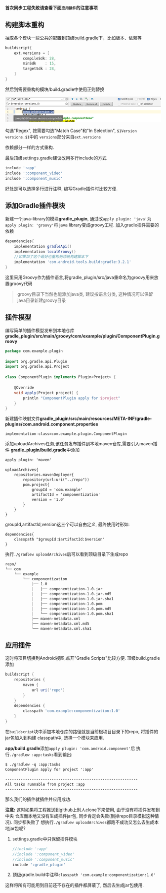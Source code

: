 
**首次同步工程失败请查看下面`应用插件`的注意事项**

## 构建脚本重构
抽取各个模块一些公共的配置到顶级build.gradle下，比如版本、依赖等
```groovy
buildscript{
    ext.versions = [
        compileSdk: 28,
        minSdk    : 15,
        targetSdk : 28,
    ]
}
```
然后到需要重构的模块/build.gradle中使用正则替换

![正则匹配替换重构公共代码](imgs/1.png)

勾选"Regex", 按需要勾选"Match Case"和"In Selection", `$1Version versions.$1`中的
`versions`部分来自`ext.versions`

依赖部分一样的方式重构.

最后顶级settings.gradle建议改用多行include的方式
```groovy
include ':app'
include ':component_video'
include ':component_music'
```
好处是可以选择多行进行注释, 编写Gradle插件时比较方便.

## 添加Gradle插件模块
新建一个java-library的模块**gradle_plugin**, 通过改`apply plugin: 'java'`为`apply plugin: 'groovy'`将
java library变成groovy工程. 加入gradle插件需要的依赖
```groovy
dependencies{
    implementation gradleApi()
    implementation localGroovy()
    //如果加了这个最好也重构到顶级构建脚本下
    implementation 'com.android.tools.build:gradle:3.2.1'
}
```

这里采用Groovy作为插件语言,将gradle_plugin/src/java重命名为groovy用来放置groovy代码
> groovy目录下当然也能添加java类, 建议按语言分类, 这种情况可以保留java目录新建groovy目录

## 插件模型

编写简单的插件模型发布到本地仓库**gradle_plugin/src/main/groovy/com/example/plugin/ComponentPlugin.groovy**
```groovy
package com.example.plugin

import org.gradle.api.Plugin
import org.gradle.api.Project

class ComponentPlugin implements Plugin<Project> {

    @Override
    void apply(Project project) {
        println "ComponentPlugin apply for $project"
    }
}
```
新建插件映射文件**gradle_plugin/src/main/resources/META-INF/gradle-plugins/com.android.component.properties**
```properties
implementation-class=com.example.plugin.ComponentPlugin
```

添加uploadArchives任务,该任务发布插件到本地maven仓库,需要引入maven插件
**gradle_plugin/build.gradle**中添加
```
apply plugin: 'maven'

uploadArchives{
    repositories.mavenDeployer{
        repository(url:uri("../repo"))
        pom.project{
            groupId = 'com.example'
            artifactId = 'componentization'
            version = '1.0'
        }
    }
}
```
groupId,artifactId,version这三个可以自由定义, 最终使用时形如:
```
dependencies{
    classpath "$groupId:$artifactId:$version"
}
```
执行`./gradlew uploadArchives`后可以看到顶级目录下生成repo
```
repo/
└── com
    └── example
        └── componentization
            ├── 1.0
            │   ├── componentization-1.0.jar
            │   ├── componentization-1.0.jar.md5
            │   ├── componentization-1.0.jar.sha1
            │   ├── componentization-1.0.pom
            │   ├── componentization-1.0.pom.md5
            │   └── componentization-1.0.pom.sha1
            ├── maven-metadata.xml
            ├── maven-metadata.xml.md5
            └── maven-metadata.xml.sha1

```

## 应用插件
这时将项目切换到Android视图,点开"Gradle Scripts"比较方便. 顶级build.gradle添加
```groovy
buildscript {
    repositories {
        maven {
            url uri('repo')
        }
    }
    dependencies {
        classpath 'com.example:componentization:1.0'
    }
}
```
在`buildscript`块中添加本地仓库的路径就是当前根项目目录下的repo, 将插件的jar包加入到构建
classpath中, 选择一个模块来应用.

**app/build.gradle**添加`apply plugin: 'com.android.component'`后
执行`./gradlew :app:tasks`看到输出:
```shell
$ ./gradlew -q :app:tasks
ComponentPlugin apply for project ':app'

------------------------------------------------------------
All tasks runnable from project :app
------------------------------------------------------------

```
那么我们的插件就插件并应用成功.

**注意:** 这时如果将工程推送到github上别人clone下来使用, 由于没有将插件发布到中央
仓库而本地又没有生成插件jar包, 同步肯定会失败(删掉repo目录模拟这种情况). 同步都失败了
想执行`./gradlew uploadArchives`都跑不成功又怎么去生成本地jar包呢?
1. settings.gradle中只保留插件模块
    ```groovy
    //include ':app'
    //include ':component_video'
    //include ':component_music'
    include ':gradle_plugin'
    ```
2. 顶级gradle.build中注释`classpath 'com.example:componentization:1.0'`

这样将所有可能用到目前还不存在的插件都屏蔽了, 然后去生成jar包使用.